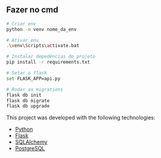 ﻿## Fazer no cmd

```sh
# Criar env
python -m venv nome_da_env

# Ativar env
.\venv\Scripts\activate.bat

# Instalar depedências do projeto
pip install -r requirements.txt

# Setar o flask
set FLASK_APP=api.py

# Rodar as migrations
flask db init
flask db migrate
flask db upgrade
```

This project was developed with the following technologies:

-  [Python](https://docs.python.org/3/)
-  [Flask](https://flask.palletsprojects.com/en/2.2.x/)
-  [SQLAlchemy](https://www.sqlalchemy.org/)
-  [PostgreSQL](https://www.postgresql.org/)
